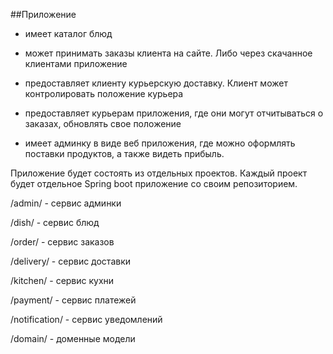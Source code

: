 ##Приложение
- имеет каталог блюд

- может принимать заказы клиента на сайте. Либо через скачанное клиентами приложение

- предоставляет клиенту курьерскую доставку. Клиент может контролировать положение курьера

- предоставляет курьерам приложения, где они могут отчитываться о заказах, обновлять свое положение

- имеет админку в виде веб приложения, где можно оформлять поставки продуктов, а также видеть прибыль.

Приложение будет состоять из отдельных проектов. Каждый проект будет отдельное Spring boot приложение со своим репозиторием.

/admin/ - сервис админки


/dish/ - сервис блюд

/order/ - сервис заказов

/delivery/ - сервис доставки

/kitchen/ - сервис кухни

/payment/ - сервис платежей

/notification/ - сервис уведомлений

/domain/ - доменные модели